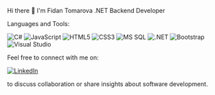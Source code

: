 Hi there 👋 I'm Fidan Tomarova
.NET Backend Developer

Languages and Tools:
<p align="left"> <img src="https://img.shields.io/badge/C%23-%23239120.svg?style=for-the-badge&logo=c-sharp&logoColor=white" alt="C#" /> <img src="https://img.shields.io/badge/JavaScript-%23F7DF1E.svg?style=for-the-badge&logo=javascript&logoColor=black" alt="JavaScript" /> <img src="https://img.shields.io/badge/HTML5-%23E34F26.svg?style=for-the-badge&logo=html5&logoColor=white" alt="HTML5" /> <img src="https://img.shields.io/badge/CSS3-%231572B6.svg?style=for-the-badge&logo=css3&logoColor=white" alt="CSS3" /> <img src="https://img.shields.io/badge/Microsoft%20SQL%20Server-%23CC2927.svg?style=for-the-badge&logo=microsoft-sql-server&logoColor=white" alt="MS SQL" /> <img src="https://img.shields.io/badge/.NET-%235C2D91.svg?style=for-the-badge&logo=dotnet&logoColor=white" alt=".NET" /> <img src="https://img.shields.io/badge/Bootstrap-%23563D7C.svg?style=for-the-badge&logo=bootstrap&logoColor=white" alt="Bootstrap" /> <img src="https://img.shields.io/badge/Visual%20Studio-%235C2D91.svg?style=for-the-badge&logo=visual-studio&logoColor=white" alt="Visual Studio" /> </p>


Feel free to connect with me on: <p align="left"> <a href="https://www.linkedin.com/in/fidan-tomarova" target="_blank"> <img src="https://img.shields.io/badge/LinkedIn-%230077B5.svg?style=for-the-badge&logo=linkedin&logoColor=white" alt="LinkedIn" /> </a> </p> to discuss collaboration or share insights about software development.
